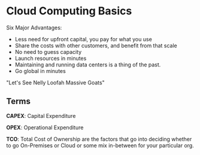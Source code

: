 # Cloud Computing Basics

Six Major Advantages:

- Less need for upfront capital, you pay for what you use
- Share the costs with other customers, and benefit from that scale
- No need to guess capacity
- Launch resources in minutes
- Maintaining and running data centers is a thing of the past.
- Go global in minutes

"Let's See Nelly Loofah Massive Goats"

## Terms

**CAPEX**: Capital Expenditure

**OPEX**: Operational Expenditure

**TCO**: Total Cost of Ownership are the factors that go into deciding whether to go On-Premises or Cloud or some mix in-between for your particular org.







